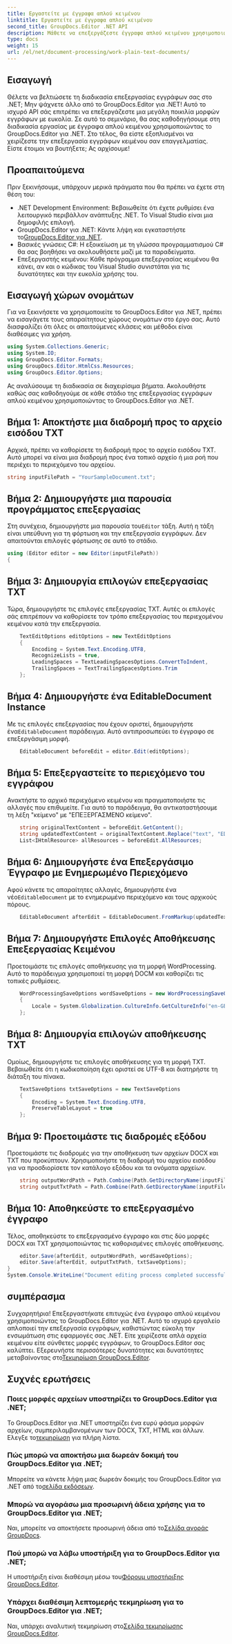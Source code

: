 ```yaml
---
title: Εργαστείτε με έγγραφα απλού κειμένου
linktitle: Εργαστείτε με έγγραφα απλού κειμένου
second_title: GroupDocs.Editor .NET API
description: Μάθετε να επεξεργάζεστε έγγραφα απλού κειμένου χρησιμοποιώντας το GroupDocs.Editor για .NET με τον αναλυτικό οδηγό μας. Απλοποιήστε τη διαδικασία επεξεργασίας εγγράφων .NET.
type: docs
weight: 15
url: /el/net/document-processing/work-plain-text-documents/
---
```

## Εισαγωγή
Θέλετε να βελτιώσετε τη διαδικασία επεξεργασίας εγγράφων σας στο .NET; Μην ψάχνετε άλλο από το GroupDocs.Editor για .NET! Αυτό το ισχυρό API σάς επιτρέπει να επεξεργάζεστε μια μεγάλη ποικιλία μορφών εγγράφων με ευκολία. Σε αυτό το σεμινάριο, θα σας καθοδηγήσουμε στη διαδικασία εργασίας με έγγραφα απλού κειμένου χρησιμοποιώντας το GroupDocs.Editor για .NET. Στο τέλος, θα είστε εξοπλισμένοι να χειρίζεστε την επεξεργασία εγγράφων κειμένου σαν επαγγελματίας. Είστε έτοιμοι να βουτήξετε; Ας αρχίσουμε!
## Προαπαιτούμενα
Πριν ξεκινήσουμε, υπάρχουν μερικά πράγματα που θα πρέπει να έχετε στη θέση του:
- .NET Development Environment: Βεβαιωθείτε ότι έχετε ρυθμίσει ένα λειτουργικό περιβάλλον ανάπτυξης .NET. Το Visual Studio είναι μια δημοφιλής επιλογή.
-  GroupDocs.Editor για .NET: Κάντε λήψη και εγκαταστήστε το[GroupDocs.Editor για .NET](https://releases.groupdocs.com/editor/net/).
- Βασικές γνώσεις C#: Η εξοικείωση με τη γλώσσα προγραμματισμού C# θα σας βοηθήσει να ακολουθήσετε μαζί με τα παραδείγματα.
- Επεξεργαστής κειμένου: Κάθε πρόγραμμα επεξεργασίας κειμένου θα κάνει, αν και ο κώδικας του Visual Studio συνιστάται για τις δυνατότητες και την ευκολία χρήσης του.
## Εισαγωγή χώρων ονομάτων
Για να ξεκινήσετε να χρησιμοποιείτε το GroupDocs.Editor για .NET, πρέπει να εισαγάγετε τους απαραίτητους χώρους ονομάτων στο έργο σας. Αυτό διασφαλίζει ότι όλες οι απαιτούμενες κλάσεις και μέθοδοι είναι διαθέσιμες για χρήση.
```csharp
using System.Collections.Generic;
using System.IO;
using GroupDocs.Editor.Formats;
using GroupDocs.Editor.HtmlCss.Resources;
using GroupDocs.Editor.Options;
```
Ας αναλύσουμε τη διαδικασία σε διαχειρίσιμα βήματα. Ακολουθήστε καθώς σας καθοδηγούμε σε κάθε στάδιο της επεξεργασίας εγγράφων απλού κειμένου χρησιμοποιώντας το GroupDocs.Editor για .NET.
## Βήμα 1: Αποκτήστε μια διαδρομή προς το αρχείο εισόδου TXT
Αρχικά, πρέπει να καθορίσετε τη διαδρομή προς το αρχείο εισόδου TXT. Αυτό μπορεί να είναι μια διαδρομή προς ένα τοπικό αρχείο ή μια ροή που περιέχει το περιεχόμενο του αρχείου.
```csharp
string inputFilePath = "YourSampleDocument.txt";
```
## Βήμα 2: Δημιουργήστε μια παρουσία προγράμματος επεξεργασίας
 Στη συνέχεια, δημιουργήστε μια παρουσία του`Editor` τάξη. Αυτή η τάξη είναι υπεύθυνη για τη φόρτωση και την επεξεργασία εγγράφων. Δεν απαιτούνται επιλογές φόρτωσης σε αυτό το στάδιο.
```csharp
using (Editor editor = new Editor(inputFilePath))
{
```
## Βήμα 3: Δημιουργία επιλογών επεξεργασίας TXT
Τώρα, δημιουργήστε τις επιλογές επεξεργασίας TXT. Αυτές οι επιλογές σάς επιτρέπουν να καθορίσετε τον τρόπο επεξεργασίας του περιεχομένου κειμένου κατά την επεξεργασία.
```csharp
    TextEditOptions editOptions = new TextEditOptions
    {
        Encoding = System.Text.Encoding.UTF8,
        RecognizeLists = true,
        LeadingSpaces = TextLeadingSpacesOptions.ConvertToIndent,
        TrailingSpaces = TextTrailingSpacesOptions.Trim
    };
```
## Βήμα 4: Δημιουργήστε ένα EditableDocument Instance
 Με τις επιλογές επεξεργασίας που έχουν οριστεί, δημιουργήστε ένα`EditableDocument` παράδειγμα. Αυτό αντιπροσωπεύει το έγγραφο σε επεξεργάσιμη μορφή.
```csharp
    EditableDocument beforeEdit = editor.Edit(editOptions);
```
## Βήμα 5: Επεξεργαστείτε το περιεχόμενο του εγγράφου
Ανακτήστε το αρχικό περιεχόμενο κειμένου και πραγματοποιήστε τις αλλαγές που επιθυμείτε. Για αυτό το παράδειγμα, θα αντικαταστήσουμε τη λέξη "κείμενο" με "ΕΠΕΞΕΡΓΑΣΜΕΝΟ κείμενο".
```csharp
    string originalTextContent = beforeEdit.GetContent();
    string updatedTextContent = originalTextContent.Replace("text", "EDITED text");
    List<IHtmlResource> allResources = beforeEdit.AllResources;
```
## Βήμα 6: Δημιουργήστε ένα Επεξεργάσιμο Έγγραφο με Ενημερωμένο Περιεχόμενο
 Αφού κάνετε τις απαραίτητες αλλαγές, δημιουργήστε ένα νέο`EditableDocument` με το ενημερωμένο περιεχόμενο και τους αρχικούς πόρους.
```csharp
    EditableDocument afterEdit = EditableDocument.FromMarkup(updatedTextContent, allResources);
```
## Βήμα 7: Δημιουργήστε Επιλογές Αποθήκευσης Επεξεργασίας Κειμένου
Προετοιμάστε τις επιλογές αποθήκευσης για τη μορφή WordProcessing. Αυτό το παράδειγμα χρησιμοποιεί τη μορφή DOCM και καθορίζει τις τοπικές ρυθμίσεις.
```csharp
    WordProcessingSaveOptions wordSaveOptions = new WordProcessingSaveOptions(WordProcessingFormats.Docm)
    {
        Locale = System.Globalization.CultureInfo.GetCultureInfo("en-GB")
    };
```
## Βήμα 8: Δημιουργία επιλογών αποθήκευσης TXT
Ομοίως, δημιουργήστε τις επιλογές αποθήκευσης για τη μορφή TXT. Βεβαιωθείτε ότι η κωδικοποίηση έχει οριστεί σε UTF-8 και διατηρήστε τη διάταξη του πίνακα.
```csharp
    TextSaveOptions txtSaveOptions = new TextSaveOptions
    {
        Encoding = System.Text.Encoding.UTF8,
        PreserveTableLayout = true
    };
```
## Βήμα 9: Προετοιμάστε τις διαδρομές εξόδου
Προετοιμάστε τις διαδρομές για την αποθήκευση των αρχείων DOCX και TXT που προκύπτουν. Χρησιμοποιήστε τη διαδρομή του αρχείου εισόδου για να προσδιορίσετε τον κατάλογο εξόδου και τα ονόματα αρχείων.
```csharp
    string outputWordPath = Path.Combine(Path.GetDirectoryName(inputFilePath), Path.GetFileNameWithoutExtension(inputFilePath) + ".docm");
    string outputTxtPath = Path.Combine(Path.GetDirectoryName(inputFilePath), Path.GetFileNameWithoutExtension(inputFilePath) + ".txt");
```
## Βήμα 10: Αποθηκεύστε το επεξεργασμένο έγγραφο
Τέλος, αποθηκεύστε το επεξεργασμένο έγγραφο και στις δύο μορφές DOCX και TXT χρησιμοποιώντας τις καθορισμένες επιλογές αποθήκευσης.
```csharp
    editor.Save(afterEdit, outputWordPath, wordSaveOptions);
    editor.Save(afterEdit, outputTxtPath, txtSaveOptions);
}
System.Console.WriteLine("Document editing process completed successfully!");
```
## συμπέρασμα
 Συγχαρητήρια! Επεξεργαστήκατε επιτυχώς ένα έγγραφο απλού κειμένου χρησιμοποιώντας το GroupDocs.Editor για .NET. Αυτό το ισχυρό εργαλείο απλοποιεί την επεξεργασία εγγράφων, καθιστώντας εύκολη την ενσωμάτωση στις εφαρμογές σας .NET. Είτε χειρίζεστε απλά αρχεία κειμένου είτε σύνθετες μορφές εγγράφων, το GroupDocs.Editor σας καλύπτει. Εξερευνήστε περισσότερες δυνατότητες και δυνατότητες μεταβαίνοντας στο[Τεκμηρίωση GroupDocs.Editor](https://reference.groupdocs.com/editor/net/).
## Συχνές ερωτήσεις
### Ποιες μορφές αρχείων υποστηρίζει το GroupDocs.Editor για .NET;
 Το GroupDocs.Editor για .NET υποστηρίζει ένα ευρύ φάσμα μορφών αρχείων, συμπεριλαμβανομένων των DOCX, TXT, HTML και άλλων. Ελεγξε το[τεκμηρίωση](https://reference.groupdocs.com/editor/net/) για πλήρη λίστα.
### Πώς μπορώ να αποκτήσω μια δωρεάν δοκιμή του GroupDocs.Editor για .NET;
 Μπορείτε να κάνετε λήψη μιας δωρεάν δοκιμής του GroupDocs.Editor για .NET από το[σελίδα εκδόσεων](https://releases.groupdocs.com/).
### Μπορώ να αγοράσω μια προσωρινή άδεια χρήσης για το GroupDocs.Editor για .NET;
Ναι, μπορείτε να αποκτήσετε προσωρινή άδεια από το[Σελίδα αγοράς GroupDocs](https://purchase.groupdocs.com/temporary-license/).
### Πού μπορώ να λάβω υποστήριξη για το GroupDocs.Editor για .NET;
 Η υποστήριξη είναι διαθέσιμη μέσω του[Φόρουμ υποστήριξης GroupDocs.Editor](https://forum.groupdocs.com/c/editor/20).
### Υπάρχει διαθέσιμη λεπτομερής τεκμηρίωση για το GroupDocs.Editor για .NET;
 Ναι, υπάρχει αναλυτική τεκμηρίωση στο[Σελίδα τεκμηρίωσης GroupDocs.Editor](https://reference.groupdocs.com/editor/net/).
